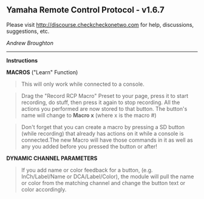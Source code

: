 ## Yamaha Remote Control Protocol - v1.6.7

Please visit http://discourse.checkcheckonetwo.com for help, discussions, suggestions, etc.

*Andrew Broughton*

---

**Instructions**

**MACROS** ("Learn" Function)

>This will only work while connected to a console.

>Drag the "Record RCP Macro" Preset to your page, press it to start recording, do stuff, then press it again to stop recording. All the actions you performed are now stored to that button. The button's name will change to **Macro x** (where x is the macro #)

>Don't forget that you can create a macro by pressing a SD button (while recording) that already has actions on it while a console is connected.The new Macro will have those commands in it as well as any you added before you pressed the button or after!

**DYNAMIC CHANNEL PARAMETERS**

>If you add name or color feedback for a button, (e.g. InCh/Label/Name or DCA/Label/Color), the module will pull the name or color from the matching channel and change the button text or color accordingly.